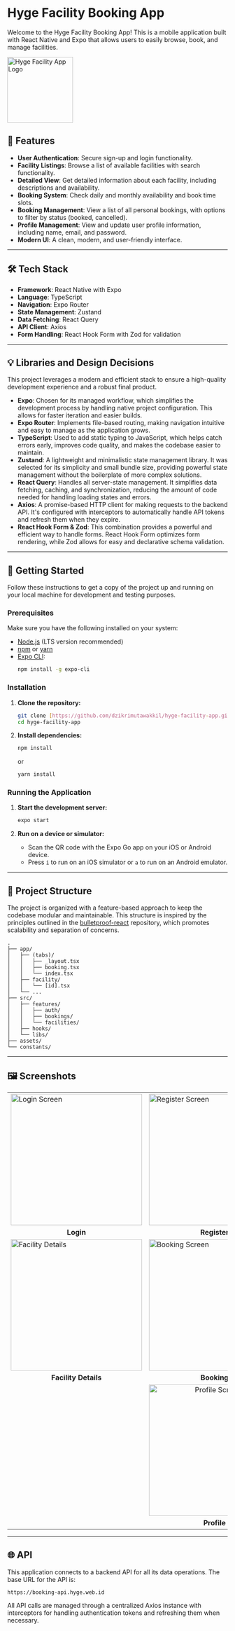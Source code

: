 # Hyge Facility Booking App

Welcome to the Hyge Facility Booking App! This is a mobile application built with React Native and Expo that allows users to easily browse, book, and manage facilities.

<img src="https://raw.githubusercontent.com/dzikrimutawakkil/hyge-facility-app/main/assets/images/app-logo.png" alt="Hyge Facility App Logo" width="150">

## 🚀 Features

* **User Authentication**: Secure sign-up and login functionality.
* **Facility Listings**: Browse a list of available facilities with search functionality.
* **Detailed View**: Get detailed information about each facility, including descriptions and availability.
* **Booking System**: Check daily and monthly availability and book time slots.
* **Booking Management**: View a list of all personal bookings, with options to filter by status (booked, cancelled).
* **Profile Management**: View and update user profile information, including name, email, and password.
* **Modern UI**: A clean, modern, and user-friendly interface.

---

## 🛠️ Tech Stack

* **Framework**: React Native with Expo
* **Language**: TypeScript
* **Navigation**: Expo Router
* **State Management**: Zustand
* **Data Fetching**: React Query
* **API Client**: Axios
* **Form Handling**: React Hook Form with Zod for validation

---

## 💡 Libraries and Design Decisions

This project leverages a modern and efficient stack to ensure a high-quality development experience and a robust final product.

* **Expo**: Chosen for its managed workflow, which simplifies the development process by handling native project configuration. This allows for faster iteration and easier builds.
* **Expo Router**: Implements file-based routing, making navigation intuitive and easy to manage as the application grows.
* **TypeScript**: Used to add static typing to JavaScript, which helps catch errors early, improves code quality, and makes the codebase easier to maintain.
* **Zustand**: A lightweight and minimalistic state management library. It was selected for its simplicity and small bundle size, providing powerful state management without the boilerplate of more complex solutions.
* **React Query**: Handles all server-state management. It simplifies data fetching, caching, and synchronization, reducing the amount of code needed for handling loading states and errors.
* **Axios**: A promise-based HTTP client for making requests to the backend API. It's configured with interceptors to automatically handle API tokens and refresh them when they expire.
* **React Hook Form & Zod**: This combination provides a powerful and efficient way to handle forms. React Hook Form optimizes form rendering, while Zod allows for easy and declarative schema validation.

---

## 🏁 Getting Started

Follow these instructions to get a copy of the project up and running on your local machine for development and testing purposes.

### Prerequisites

Make sure you have the following installed on your system:

* [Node.js](https://nodejs.org/) (LTS version recommended)
* [npm](https://www.npmjs.com/) or [yarn](https://yarnpkg.com/)
* [Expo CLI](https://docs.expo.dev/get-started/installation/):
    ```bash
    npm install -g expo-cli
    ```

### Installation

1.  **Clone the repository:**
    ```bash
    git clone [https://github.com/dzikrimutawakkil/hyge-facility-app.git](https://github.com/dzikrimutawakkil/hyge-facility-app.git)
    cd hyge-facility-app
    ```

2.  **Install dependencies:**
    ```bash
    npm install
    ```
    or
    ```bash
    yarn install
    ```

### Running the Application

1.  **Start the development server:**
    ```bash
    expo start
    ```

2.  **Run on a device or simulator:**
    * Scan the QR code with the Expo Go app on your iOS or Android device.
    * Press `i` to run on an iOS simulator or `a` to run on an Android emulator.

---

## 📁 Project Structure

The project is organized with a feature-based approach to keep the codebase modular and maintainable. This structure is inspired by the principles outlined in the [bulletproof-react](https://github.com/alan2207/bulletproof-react) repository, which promotes scalability and separation of concerns.

```
.
├── app/
│   ├── (tabs)/
│   │   ├── _layout.tsx
│   │   ├── booking.tsx
│   │   └── index.tsx
│   ├── facility/
│   │   └── [id].tsx
│   └── ...
├── src/
│   ├── features/
│   │   ├── auth/
│   │   ├── bookings/
│   │   └── facilities/
│   ├── hooks/
│   └── libs/
├── assets/
└── constants/
```

---

## 🖼️ Screenshots

<table>
  <tr>
    <td><img src="https://raw.githubusercontent.com/dzikrimutawakkil/hyge-facility-app/main/assets/screenshots/IMG-20250816-WA0006.jpg" alt="Login Screen" width="300"></td>
    <td><img src="https://raw.githubusercontent.com/dzikrimutawakkil/hyge-facility-app/main/assets/screenshots/IMG-20250816-WA0007.jpg" alt="Register Screen" width="300"></td>
    <td><img src="https://raw.githubusercontent.com/dzikrimutawakkil/hyge-facility-app/main/assets/screenshots/IMG-20250816-WA0008.jpg" alt="Facility List" width="300"></td>
  </tr>
  <tr align="center">
    <td><b>Login</b></td>
    <td><b>Register</b></td>
    <td><b>Facility List</b></td>
  </tr>
  <tr>
    <td><img src="https://raw.githubusercontent.com/dzikrimutawakkil/hyge-facility-app/main/assets/screenshots/IMG-20250816-WA0005.jpg" alt="Facility Details" width="300"></td>
    <td><img src="https://raw.githubusercontent.com/dzikrimutawakkil/hyge-facility-app/main/assets/screenshots/IMG-20250816-WA0003.jpg" alt="Booking Screen" width="300"></td>
    <td><img src="https://raw.githubusercontent.com/dzikrimutawakkil/hyge-facility-app/main/assets/screenshots/IMG-20250816-WA0001.jpg" alt="Booking List" width="300"></td>
  </tr>
   <tr align="center">
    <td><b>Facility Details</b></td>
    <td><b>Booking</b></td>
    <td><b>Booking List</b></td>
  </tr>
   <tr>
    <td colspan="3" align="center"><img src="https://raw.githubusercontent.com/dzikrimutawakkil/hyge-facility-app/main/assets/screenshots/IMG-20250816-WA0002.jpg" alt="Profile Screen" width="300"></td>
  </tr>
   <tr align="center">
    <td colspan="3"><b>Profile</b></td>
  </tr>
</table>

---

## 🌐 API

This application connects to a backend API for all its data operations. The base URL for the API is:

`https://booking-api.hyge.web.id`

All API calls are managed through a centralized Axios instance with interceptors for handling authentication tokens and refreshing them when necessary.
